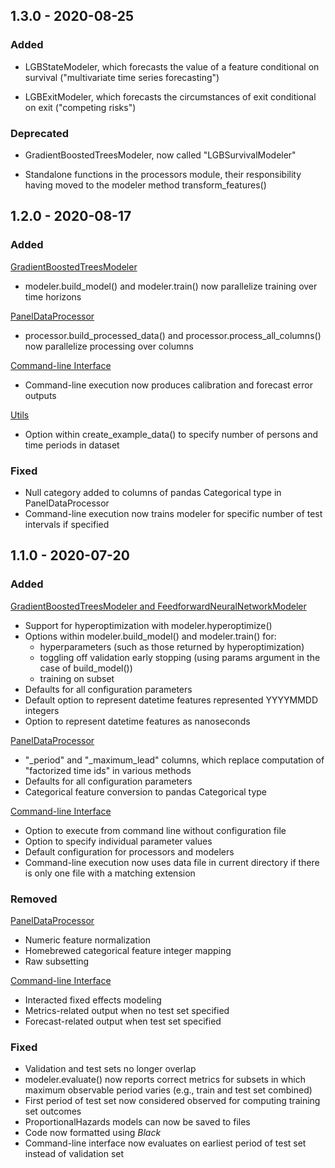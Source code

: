 ## 1.3.0 - 2020-08-25

### Added

- LGBStateModeler, which forecasts the value of a feature conditional on survival ("multivariate time series forecasting")

- LGBExitModeler, which forecasts the circumstances of exit conditional on exit ("competing risks")

### Deprecated

- GradientBoostedTreesModeler, now called "LGBSurvivalModeler"

- Standalone functions in the processors module, their responsibility having moved to the modeler method transform_features()

## 1.2.0 - 2020-08-17

### Added

<u>GradientBoostedTreesModeler</u>

- modeler.build_model() and modeler.train() now parallelize training over time horizons

<u>PanelDataProcessor</u>

- processor.build_processed_data() and processor.process_all_columns() now parallelize processing over columns

<u>Command-line Interface</u>

- Command-line execution now produces calibration and forecast error outputs

<u>Utils</u>

- Option within create_example_data() to specify number of persons and time periods in dataset

### Fixed

- Null category added to columns of pandas Categorical type in PanelDataProcessor
- Command-line execution now trains modeler for specific number of test intervals if specified

## 1.1.0 - 2020-07-20

### Added

<u>GradientBoostedTreesModeler and FeedforwardNeuralNetworkModeler</u>

- Support for hyperoptimization with modeler.hyperoptimize()
- Options within modeler.build_model() and modeler.train() for:
  - hyperparameters (such as those returned by hyperoptimization)
  - toggling off validation early stopping (using params argument in the case of build_model())
  - training on subset
- Defaults for all configuration parameters
- Default option to represent datetime features represented YYYYMMDD integers
- Option to represent datetime features as nanoseconds

<u>PanelDataProcessor</u>

- "\_period" and "\_maximum_lead" columns, which replace computation of "factorized time ids" in various methods
- Defaults for all configuration parameters
- Categorical feature conversion to pandas Categorical type

<u>Command-line Interface</u>

- Option to execute from command line without configuration file
- Option to specify individual parameter values
- Default configuration for processors and modelers
- Command-line execution now uses data file in current directory if there is only one file with a matching extension

### Removed

<u>PanelDataProcessor</u>

- Numeric feature normalization
- Homebrewed categorical feature integer mapping
- Raw subsetting

<u>Command-line Interface</u>

- Interacted fixed effects modeling
- Metrics-related output when no test set specified
- Forecast-related output when test set specified

### Fixed

- Validation and test sets no longer overlap
- modeler.evaluate() now reports correct metrics for subsets in which maximum observable period varies (e.g., train and test set combined)
- First period of test set now considered observed for computing training set outcomes
- ProportionalHazards models can now be saved to files
- Code now formatted using _Black_
- Command-line interface now evaluates on earliest period of test set instead of validation set

